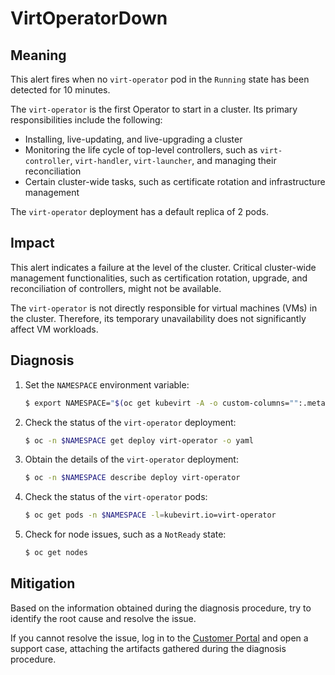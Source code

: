 # VirtOperatorDown

## Meaning

This alert fires when no `virt-operator` pod in the `Running` state has been
detected for 10 minutes.

The `virt-operator` is the first Operator to start in a cluster. Its primary
responsibilities include the following:

- Installing, live-updating, and live-upgrading a cluster
- Monitoring the life cycle of top-level controllers, such as `virt-controller`,
`virt-handler`, `virt-launcher`, and managing their reconciliation
- Certain cluster-wide tasks, such as certificate rotation and infrastructure
management

The `virt-operator` deployment has a default replica of 2 pods.

## Impact

This alert indicates a failure at the level of the cluster. Critical
cluster-wide management functionalities, such as certification rotation,
upgrade, and reconciliation of controllers, might not be available.

The `virt-operator` is not directly responsible for virtual machines (VMs) in
the cluster. Therefore, its temporary unavailability does not significantly
affect VM workloads.

## Diagnosis

1. Set the `NAMESPACE` environment variable:

   ```bash
   $ export NAMESPACE="$(oc get kubevirt -A -o custom-columns="":.metadata.namespace)"
   ```

2. Check the status of the `virt-operator` deployment:

   ```bash
   $ oc -n $NAMESPACE get deploy virt-operator -o yaml
   ```

3. Obtain the details of the `virt-operator` deployment:

   ```bash
   $ oc -n $NAMESPACE describe deploy virt-operator
   ```

4. Check the status of the `virt-operator` pods:

   ```bash
   $ oc get pods -n $NAMESPACE -l=kubevirt.io=virt-operator
   ```

5. Check for node issues, such as a `NotReady` state:

   ```bash
   $ oc get nodes
   ```

## Mitigation

Based on the information obtained during the diagnosis procedure, try to
identify the root cause and resolve the issue.

If you cannot resolve the issue, log in to the
[Customer Portal](https://access.redhat.com) and open a support case,
attaching the artifacts gathered during the diagnosis procedure.